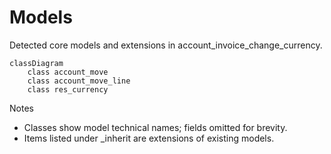 # Models

Detected core models and extensions in account_invoice_change_currency.

```mermaid
classDiagram
    class account_move
    class account_move_line
    class res_currency
```

Notes
- Classes show model technical names; fields omitted for brevity.
- Items listed under _inherit are extensions of existing models.

